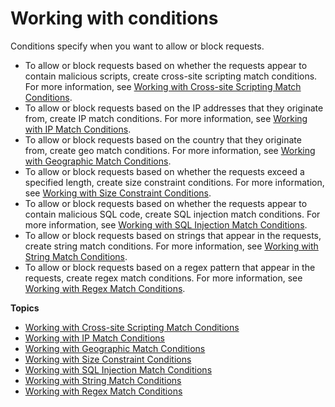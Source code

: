 # Working with conditions<a name="web-acl-create-condition"></a>

Conditions specify when you want to allow or block requests\.
+ To allow or block requests based on whether the requests appear to contain malicious scripts, create cross\-site scripting match conditions\. For more information, see [Working with Cross\-site Scripting Match Conditions](web-acl-xss-conditions.md)\.
+ To allow or block requests based on the IP addresses that they originate from, create IP match conditions\. For more information, see [Working with IP Match Conditions](web-acl-ip-conditions.md)\.
+ To allow or block requests based on the country that they originate from, create geo match conditions\. For more information, see [Working with Geographic Match Conditions](web-acl-geo-conditions.md)\.
+ To allow or block requests based on whether the requests exceed a specified length, create size constraint conditions\. For more information, see [Working with Size Constraint Conditions](web-acl-size-conditions.md)\.
+ To allow or block requests based on whether the requests appear to contain malicious SQL code, create SQL injection match conditions\. For more information, see [Working with SQL Injection Match Conditions](web-acl-sql-conditions.md)\.
+ To allow or block requests based on strings that appear in the requests, create string match conditions\. For more information, see [Working with String Match Conditions](web-acl-string-conditions.md)\.
+ To allow or block requests based on a regex pattern that appear in the requests, create regex match conditions\. For more information, see [Working with Regex Match Conditions](web-acl-regex-conditions.md)\.

**Topics**
+ [Working with Cross\-site Scripting Match Conditions](web-acl-xss-conditions.md)
+ [Working with IP Match Conditions](web-acl-ip-conditions.md)
+ [Working with Geographic Match Conditions](web-acl-geo-conditions.md)
+ [Working with Size Constraint Conditions](web-acl-size-conditions.md)
+ [Working with SQL Injection Match Conditions](web-acl-sql-conditions.md)
+ [Working with String Match Conditions](web-acl-string-conditions.md)
+ [Working with Regex Match Conditions](web-acl-regex-conditions.md)